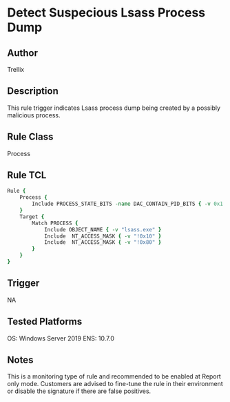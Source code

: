 # Detect Suspecious Lsass Process Dump

## Author
Trellix

## Description
This rule trigger indicates Lsass process dump being created by a possibly malicious process.

## Rule Class 
Process

## Rule TCL
```tcl
Rule { 
    Process {
        Include PROCESS_STATE_BITS -name DAC_CONTAIN_PID_BITS { -v 0x1 }    
	}
    Target {
        Match PROCESS {
            Include OBJECT_NAME { -v "lsass.exe" }
            Include  NT_ACCESS_MASK { -v "!0x10" }
            Include  NT_ACCESS_MASK { -v "!0x80" }
		}
	}
}
```

## Trigger
NA

## Tested Platforms
OS: Windows Server 2019
ENS: 10.7.0 

## Notes
This is a monitoring type of rule and recommended to be enabled at Report only mode. Customers are advised to fine-tune the rule in their environment or disable the signature if there are false positives. 